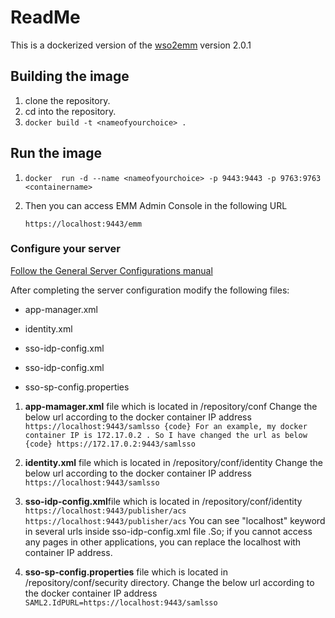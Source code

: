 # ReadMe
This is a dockerized version of the [wso2emm](http://wso2.com/products/enterprise-mobility-manager) version 2.0.1


## Building the image
1. clone the repository.
2. cd into the repository.
3. ```docker build -t <nameofyourchoice> .```
## Run the image

1. ```docker  run -d --name <nameofyourchoice> -p 9443:9443 -p 9763:9763 <containername>```

2. Then you can access EMM Admin Console in the following URL

   ```
   https://localhost:9443/emm
   ```

### Configure your server

[Follow the General Server Configurations manual](https://tr.im/5dwWr)

After completing the server configuration modify the following files:

+ app-manager.xml


+ identity.xml


+ sso-idp-config.xml 


+ sso-idp-config.xml


+ sso-sp-config.properties

1. **app-mamager.xml** file which is located in /repository/conf Change the below url according to the docker container IP address ``` https://localhost:9443/samlsso {code} For an example, my docker container IP is 172.17.0.2 . So I have changed the url as below {code} https://172.17.0.2:9443/samlsso ```

2. **identity.xml** file which is located in /repository/conf/identity Change the below url according to the docker container IP address ``` https://localhost:9443/samlsso ```

3. **sso-idp-config.xml**file which is located in /repository/conf/identity ``` https://localhost:9443/publisher/acs https://localhost:9443/publisher/acs ``` You can see "localhost" keyword in several urls inside sso-idp-config.xml file .So; if you cannot access any pages in other applications, you can replace the localhost with container IP address. 

4. **sso-sp-config.properties** file which is located in /repository/conf/security directory. Change the below url according to the docker container IP address ```SAML2.IdPURL=https://localhost:9443/samlsso ```
